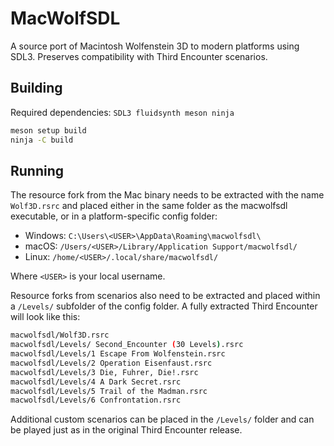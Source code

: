 # MacWolfSDL

A source port of Macintosh Wolfenstein 3D to modern platforms using SDL3. Preserves compatibility with Third Encounter scenarios.

## Building

Required dependencies: `SDL3 fluidsynth meson ninja`

```bash
meson setup build
ninja -C build
```

## Running

The resource fork from the Mac binary needs to be extracted with the name `Wolf3D.rsrc` and placed either in the same folder as the macwolfsdl executable, or in a platform-specific config folder:

- Windows: `C:\Users\<USER>\AppData\Roaming\macwolfsdl\`
- macOS: `/Users/<USER>/Library/Application Support/macwolfsdl/`
- Linux: `/home/<USER>/.local/share/macwolfsdl/`

Where `<USER>` is your local username.

Resource forks from scenarios also need to be extracted and placed within a `/Levels/` subfolder of the config folder. A fully extracted Third Encounter will look like this:

```bash
macwolfsdl/Wolf3D.rsrc
macwolfsdl/Levels/ Second_Encounter (30 Levels).rsrc
macwolfsdl/Levels/1 Escape From Wolfenstein.rsrc
macwolfsdl/Levels/2 Operation Eisenfaust.rsrc
macwolfsdl/Levels/3 Die, Fuhrer, Die!.rsrc
macwolfsdl/Levels/4 A Dark Secret.rsrc
macwolfsdl/Levels/5 Trail of the Madman.rsrc
macwolfsdl/Levels/6 Confrontation.rsrc
```

Additional custom scenarios can be placed in the `/Levels/` folder and can be played just as in the original Third Encounter release.
